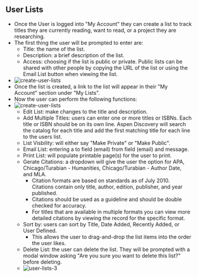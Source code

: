 ## User Lists
- Once the User is logged into "My Account" they can create a list to track titles they are currently reading, want to read, or a project they are researching. 
- The first thing the user will be prompted to enter are: 
  - Title: the name of the list.
  - Description: a brief description of the list.
  - Access: choosing if the list is public or private. Public lists can be shared with other people by copying the URL of the list or using the Email List button when viewing the list.
- ![create-user-lists](/manual/images/create-user-lists.png)
- Once the list is created, a link to the list will appear in their "My Account" section under "My Lists".
- Now the user can perform the following functions:
- ![create-user-lists](/manual/images/create-user-lists2.png)
  - Edit List: make changes to the title and description. 
  - Add Multiple Titles: users can enter one or more titles or ISBNs. Each title or ISBN should be on its own line. Aspen Discovery will search the catalog for each title and add the first matching title for each line to the users list.
  - List Visbility: will either say "Make Private" or "Make Public".
  - Email List: entering a to field (email) from field (email) and message.
  - Print List: will populate printable page(s) for the user to print. 
  - Gerate Citations: a dropdown will give the user the option for APA, Chicago/Turabian - Humanities, Chicago/Turabian - Author Date, and MLA.
    - Citation formats are based on standards as of July 2010. Citations contain only title, author, edition, publisher, and year published. 
    - Citations should be used as a guideline and should be double checked for accuracy. 
    - For titles that are available in multiple formats you can view more detailed citations by viewing the record for the specific format.
  - Sort by: users can sort by Title, Date Added, Recently Added, or User Defined. 
    - This allows the user to drag-and-drop the list items into the order the user likes.
  - Delete List: the user can delete the list. They will be prompted with a modal window asking "Are you sure you want to delete this list?" before deleting. 
  - ![user-lists-3](/manual/images/user-lists-3.png)
